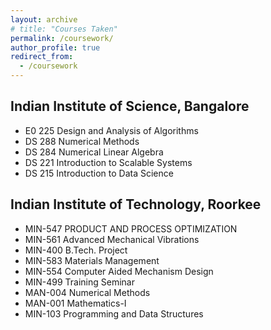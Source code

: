 ```yaml
---
layout: archive
# title: "Courses Taken" 
permalink: /coursework/
author_profile: true
redirect_from:
  - /coursework
---
```



## Indian Institute of Science, Bangalore

* E0 225 Design and Analysis of Algorithms
* DS 288 Numerical Methods
* DS 284 Numerical Linear Algebra
* DS 221 Introduction to Scalable Systems
* DS 215 Introduction to Data Science

## Indian Institute of Technology, Roorkee 

* MIN-547 PRODUCT AND PROCESS OPTIMIZATION
* MIN-561 Advanced Mechanical Vibrations
* MIN-400 B.Tech. Project
* MIN-583 Materials Management
* MIN-554 Computer Aided Mechanism Design
* MIN-499 Training Seminar
* MAN-004 Numerical Methods
* MAN-001 Mathematics-I
* MIN-103 Programming and Data Structures




